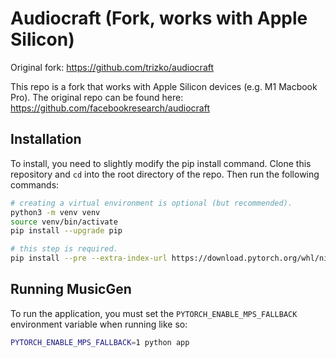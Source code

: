 # Audiocraft (Fork, works with Apple Silicon)

Original fork: https://github.com/trizko/audiocraft

This repo is a fork that works with Apple Silicon devices (e.g. M1 Macbook Pro). The original repo can be found here: https://github.com/facebookresearch/audiocraft

## Installation

To install, you need to slightly modify the pip install command. Clone this repository and `cd` into the root directory of the repo. Then run the following commands:
```bash
# creating a virtual environment is optional (but recommended).
python3 -m venv venv
source venv/bin/activate
pip install --upgrade pip

# this step is required.
pip install --pre --extra-index-url https://download.pytorch.org/whl/nightly/cpu -e .
```

## Running MusicGen
To run the application, you must set the `PYTORCH_ENABLE_MPS_FALLBACK` environment variable when running like so:
```bash
PYTORCH_ENABLE_MPS_FALLBACK=1 python app
```